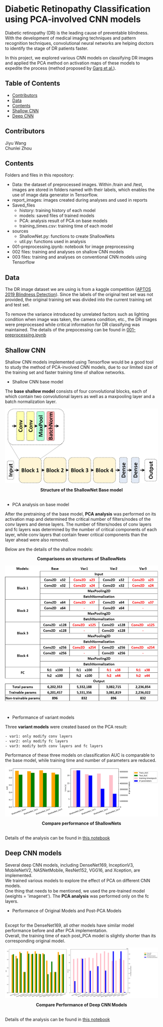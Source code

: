 # Diabetic Retinopathy Classification using PCA-involved CNN models

Diabetic retinopathy (DR) is the leading cause of preventable blindness. With the development of medical imaging techniques and pattern recognition techniques, convolutional neural networks are helping doctors to identify the stage of DR patients faster. <br />

In this project, we explored various CNN models on classifying DR images and applied the PCA method on activation maps of these models to expedite the process (method proposed by [Garg et al.](https://arxiv.org/abs/1812.06224)). <br />

<!-- TABLE OF CONTENTS -->
## Table of Contents

* [Contributors](#contributors)
* [Data](#data)
* [Contents](#contents)
* [Shallow CNN](#shallow-cnn)
* [Deep CNN](#deep-cnn-models)

## Contributors
Jiyu Wang <br />
Chunlei Zhou <br />

## Contents
Folders and files in this repository:
* Data: the dataset of preprocessed images. Within /train and /test, images are stored in folders named with their labels, which enables the use of image data generator in Tensorflow.
* report_images: images created during analyses and used in reports
* Saved_files
    - history: training history of each model
    - models: saved files of trained models
    - PCA: analysis result of PCA on base models
    - training_times.csv: training time of each model
* sources
    - ShallowNet.py: functions to create ShallowNets
    - util.py: functions used in analysis
* 001-preprocessing.ipynb: notebook for image preprocessing
* 002 files: training and analyses on shallow CNN models
* 003 files: training and analyses on conventional CNN models using Tensorflow
    
<!-- Data -->
## Data
The DR image dataset we are using is from a kaggle competition ([APTOS 2019 Blindness Detection](https://www.kaggle.com/c/aptos2019-blindness-detection)). Since the labels of the original test set was not provided, the original training set was divided into the current training set and test set.<br />

To remove the variance introduced by unrelated factors such as lighting condition when image was taken, the camera condition, etc., the DR images were preprocessed while critical information for DR classifying was maintained. The details of the prepocessing can be found in [001-preprocessing.ipynb](001-preprocessing.ipynb)

## Shallow CNN
Shallow CNN models implemented using Tensorflow would be a good tool to study the method of PCA-involved CNN models, due to our limited size of the training set and faster training time of shallow networks.<br />

* Shallow CNN base model

The **base shallow model** consists of four convolutional blocks, each of which contain two convolutional layers as well as a maxpooling layer and a batch normalization layer.

<p align="center">
  <img align="center" src="report_images/shallow_base.png" alt="base_model" width="600"/>
</p>
<div align="center"><b>Structure of the ShallowNet Base model</b></div><br />


* PCA analysis on base model

After the pretraining of the base model, **PCA analysis** was performed on its activation map and determined the critical number of filters/nodes of the conv layers and dense layers. The number of filters/nodes of conv layers and fc layers was determined by the number of critical components of each layer, while conv layers that contain fewer critical components than the layer ahead were also removed.

Below are the details of the shallow models:

<div align="center"><b>Comparisons on structures of ShallowNets</b></div>
<p align="center">
  <img align="center" src="report_images/shallow_models.png" alt="shallow_models" width="600"/>
</p>
<br />


* Performance of variant models

Three **variant models** were created based on the PCA result:

    - var1: only modify conv layers
    - var2: only modify fc layers
    - var3: modify both conv layers and fc layers

Performance of these three models on classification AUC is comparable to the base model, while training time and number of parameters are reduced.

<p align="center">
  <img align="center" src="report_images/metrics_comparison.png" alt="model_compare"/>
</p>
<div align="center"><b>Compare performance of ShallowNets</b></div><br />

Details of the analysis can be found in [this notebook](002c-shallow%20CNN_analysis.ipynb)

## Deep CNN models
Several deep CNN models, including DenseNet169, InceptionV3, MobileNetV2, NASNetMobile, ResNet152, VGG16, and Xception, are implemented.
<br/> We trained various models to explore the effect of PCA on different CNN models.
<br/> One thing that needs to be mentioned, we used the pre-trained model (weights = 'imagenet'). The **PCA analysis** was performed only on the fc layers.
* Performance of Original Models and Post-PCA Models
<br> 
Except for the DenseNet169, all other models have similar model performance before and after PCA implementation.
<br/> Overall, the training time of each post_PCA model is slightly shorter than its corresponding original model.
<p align="center">
  <img align="center" src="report_images/deep_model_metrics_comparison.png" alt="model_compare"/>
</p>
<div align="center"><b>Compare Performance of Deep CNN Models</b></div><br />

Details of the analysis can be found in [this notebook](003b_Model_Evaluation.ipynb)
